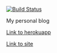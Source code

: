 [![Build Status](https://travis-ci.org/Hunk13/blog.svg?branch=master)](https://travis-ci.org/Hunk13/blog)

My personal blog

[Link to herokuapp](https://myblog-2.herokuapp.com/)

[Link to site](https://ikalinka.com/)
